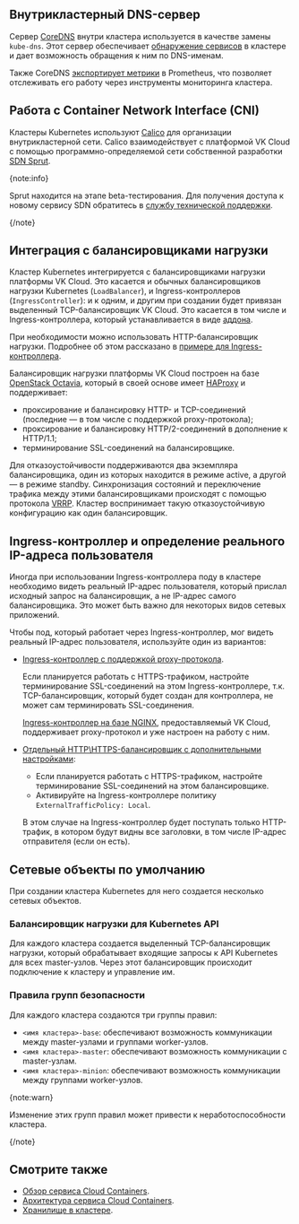 ## Внутрикластерный DNS-сервер

Сервер [CoreDNS](https://coredns.io/) внутри кластера используется в качестве замены `kube-dns`. Этот сервер обеспечивает [обнаружение сервисов](https://coredns.io/plugins/kubernetes/) в кластере и дает возможность обращения к ним по DNS-именам.

Также CoreDNS [экспортирует метрики](https://coredns.io/plugins/metrics/) в Prometheus, что позволяет отслеживать его работу через инструменты мониторинга кластера.

## Работа с Container Network Interface (CNI)

Кластеры Kubernetes используют [Calico](https://projectcalico.docs.tigera.io/about/about-calico) для организации внутрикластерной сети. Calico взаимодействует с платформой VK Cloud с помощью программно-определяемой сети собственной разработки [SDN Sprut](/ru/networks/vnet/concepts/sdn#sprut).

{note:info}

Sprut находится на этапе beta-тестирования. Для получения доступа к новому сервису SDN обратитесь в [службу технической поддержки](/ru/contacts).

{/note}

## Интеграция с балансировщиками нагрузки

Кластер Kubernetes интегрируется с балансировщиками нагрузки платформы VK Cloud. Это касается и обычных балансировщиков нагрузки Kubernetes (`LoadBalancer`), и Ingress-контроллеров (`IngressController`): и к одним, и другим при создании будет привязан выделенный TCP-балансировщик VK Cloud. Это касается в том числе и Ingress-контроллера, который устанавливается в виде [аддона](../addons-and-settings/addons).

При необходимости можно использовать HTTP-балансировщик нагрузки. Подробнее об этом рассказано в [примере для Ingress-контроллера](../../how-to-guides/ingress/ingress-http).

Балансировщик нагрузки платформы VK Cloud построен на базе [OpenStack Octavia](https://docs.openstack.org/octavia/latest/), который в своей основе имеет [HAProxy](http://www.haproxy.org/) и поддерживает:

- проксирование и балансировку HTTP- и TCP-соединений (последние — в том числе с поддержкой proxy-протокола);
- проксирование и балансировку HTTP/2-соединений в дополнение к HTTP/1.1;
- терминирование SSL-соединений на балансировщике.

Для отказоустойчивости поддерживаются два экземпляра балансировщика, один из которых находится в режиме active, а другой — в режиме standby. Синхронизация состояний и переключение трафика между этими балансировщиками происходят с помощью протокола [VRRP](https://www.rfc-editor.org/rfc/rfc5798). Кластер воспринимает такую отказоустойчивую конфигурацию как один балансировщик.

## Ingress-контроллер и определение реального IP-адреса пользователя

Иногда при использовании Ingress-контроллера поду в кластере необходимо видеть реальный IP-адрес пользователя, который прислал исходный запрос на балансировщик, а не IP-адрес самого балансировщика. Это может быть важно для некоторых видов сетевых приложений.

Чтобы под, который работает через Ingress-контроллер, мог видеть реальный IP-адрес пользователя, используйте один из вариантов:

- [Ingress-контроллер с поддержкой proxy-протокола](../../how-to-guides/ingress/ingress-tcp).

  Если планируется работать с HTTPS-трафиком, настройте терминирование SSL-соединений на этом Ingress-контроллере, т.к. TCP-балансировщик, который будет создан для контроллера, не может сам терминировать SSL-соединения.

  [Ingress-контроллер на базе NGINX](../addons-and-settings/addons), предоставляемый VK Cloud, поддерживает proxy-протокол и уже настроен на работу с ним.

- [Отдельный HTTP\HTTPS-балансировщик с дополнительными настройками](../../how-to-guides/ingress/ingress-http):

  - Если планируется работать с HTTPS-трафиком, настройте терминирование SSL-соединений на этом балансировщике.
  - Активируйте на Ingress-контроллере политику `ExternalTrafficPolicy: Local`.

  В этом случае на Ingress-контроллер будет поступать только HTTP-трафик, в котором будут видны все заголовки, в том числе IP-адрес отправителя (если он есть).

## Сетевые объекты по умолчанию

При создании кластера Kubernetes для него создается несколько сетевых объектов.

### Балансировщик нагрузки для Kubernetes API

Для каждого кластера создается выделенный TCP-балансировщик нагрузки, который обрабатывает входящие запросы к API Kubernetes для всех master-узлов. Через этот балансировщик происходит подключение к кластеру и управление им.

### Правила групп безопасности

Для каждого кластера создаются три группы правил:

- `<имя кластера>-base`: обеспечивают возможность коммуникации между master-узлами и группами worker-узлов.
- `<имя кластера>-master`: обеспечивают возможность коммуникации с master-узлам.
- `<имя кластера>-minion`: обеспечивают возможность коммуникации между группами worker-узлов.

{note:warn}

Изменение этих групп правил может привести к неработоспособности кластера.

{/note}

## Смотрите также

- [Обзор сервиса Cloud Containers](../about).
- [Архитектура сервиса Cloud Containers](../architecture).
- [Хранилище в кластере](../storage).
